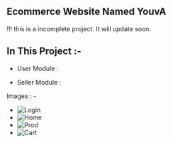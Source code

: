 ## Ecommerce Website Named YouvA

!!! this is a incomplete project. It will update soon.

## In This Project :- 
- User Module :
  
- Seller Module :


Images : -
- ![Login](https://github.com/ameerbadushaht/Ecommerce_Youva_Mern_Stack/assets/84665215/0f58d72e-e63f-413a-b1ce-1ad6ea573980)
- ![Home](https://github.com/ameerbadushaht/Ecommerce_Youva_Mern_Stack/assets/84665215/bcb391c8-bde5-4624-90f0-ed043448b57a)
- ![Prod](https://github.com/ameerbadushaht/Ecommerce_Youva_Mern_Stack/assets/84665215/9d0ef45a-5a15-4957-9ec2-f5777c2a61dd)
- ![Cart](https://github.com/ameerbadushaht/Ecommerce_Youva_Mern_Stack/assets/84665215/efe88580-4a12-4925-a482-df1424f28a36)


 
 



 
 
